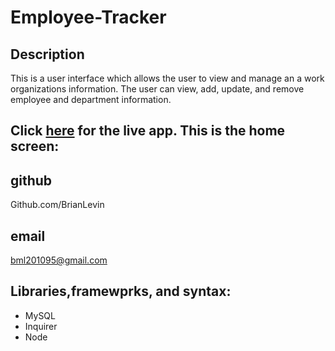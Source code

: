 # Employee-Tracker

 ## Description

This is a user interface which allows the user to view and manage an  a work organizations information.  The user can view, add, update, and remove employee and department information.

 ## Click [here]() for the live app. This is the  home screen: 

## github
Github.com/BrianLevin

## email
bml201095@gmail.com

## Libraries,framewprks, and syntax:

- MySQL
- Inquirer
- Node 
